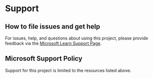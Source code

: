 # Support

## How to file issues and get help  

For issues, help, and questions about using this project, please provide feedback via the [Microsoft Learn Support Page](https://docs.microsoft.com/en-us/learn/support/troubleshooting#report-feedback).

## Microsoft Support Policy  

Support for this project is limited to the resources listed above.
